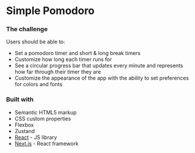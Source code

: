 # Simple Pomodoro

### The challenge

Users should be able to:

- Set a pomodoro timer and short & long break timers
- Customize how long each timer runs for
- See a circular progress bar that updates every minute and represents how far through their timer they are
- Customize the appearance of the app with the ability to set preferences for colors and fonts


### Built with

- Semantic HTML5 markup
- CSS custom properties
- Flexbox
- Zustand
- [React](https://reactjs.org/) - JS library
- [Next.js](https://nextjs.org/) - React framework
